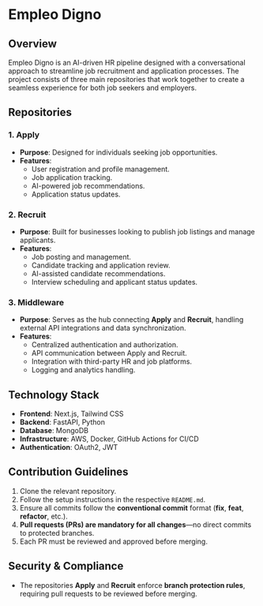 # Empleo Digno

## Overview

Empleo Digno is an AI-driven HR pipeline designed with a conversational approach to streamline job recruitment and application processes. The project consists of three main repositories that work together to create a seamless experience for both job seekers and employers.

## Repositories

### 1. **Apply**

- **Purpose**: Designed for individuals seeking job opportunities.
- **Features**:
  - User registration and profile management.
  - Job application tracking.
  - AI-powered job recommendations.
  - Application status updates.

### 2. **Recruit**

- **Purpose**: Built for businesses looking to publish job listings and manage applicants.
- **Features**:
  - Job posting and management.
  - Candidate tracking and application review.
  - AI-assisted candidate recommendations.
  - Interview scheduling and applicant status updates.

### 3. **Middleware**

- **Purpose**: Serves as the hub connecting **Apply** and **Recruit**, handling external API integrations and data synchronization.
- **Features**:
  - Centralized authentication and authorization.
  - API communication between Apply and Recruit.
  - Integration with third-party HR and job platforms.
  - Logging and analytics handling.

## Technology Stack

- **Frontend**: Next.js, Tailwind CSS
- **Backend**: FastAPI, Python
- **Database**: MongoDB
- **Infrastructure**: AWS, Docker, GitHub Actions for CI/CD
- **Authentication**: OAuth2, JWT

## Contribution Guidelines

1. Clone the relevant repository.
2. Follow the setup instructions in the respective `README.md`.
3. Ensure all commits follow the **conventional commit** format (**fix**, **feat**, **refactor**, etc.).
4. **Pull requests (PRs) are mandatory for all changes**—no direct commits to protected branches.
5. Each PR must be reviewed and approved before merging.

## Security & Compliance

- The repositories **Apply** and **Recruit** enforce **branch protection rules**, requiring pull requests to be reviewed before merging.
